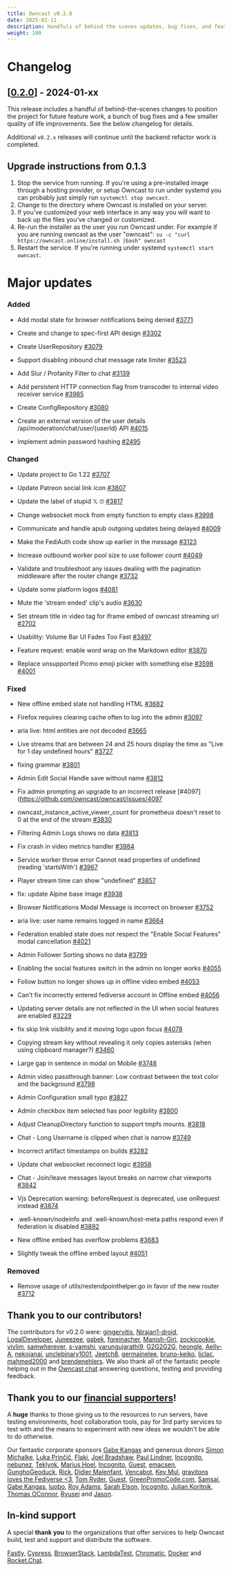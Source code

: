 ```yaml
---
title: Owncast v0.2.0
date: 2025-01-11
description: Handfuls of behind the scenes updates, bug fixes, and feature requests.
weight: 100
---
```


# Changelog

## [[0.2.0](https://github.com/owncast/owncast/milestone/26)] - 2024-01-xx

This release includes a handful of behind-the-scenes changes to position the project for future feature work, a bunch of bug fixes and a few smaller quality of life improvements. See the below changelog for details.

Additional `v0.2.x` releases will continue until the backend refactor work is completed.

## Upgrade instructions from 0.1.3

1. Stop the service from running. If you're using a pre-installed image through a hosting provider, or setup Owncast to run under systemd you can probably just simply run `systemctl stop owncast`.
1. Change to the directory where Owncast is installed on your server.
1. If you’ve customized your web interface in any way you will want to back up the files you’ve changed or customized.
1. Re-run the installer as the user you run Owncast under. For example if you are running owncast as the user "owncast": `su -c "curl https://owncast.online/install.sh |bash" owncast`
1. Restart the service. If you're running under systemd `systemctl start owncast`.

# Major updates

### Added

- Add modal state for browser notifications being denied [#3771](https://github.com/owncast/owncast/pull/3771)

- Create and change to spec-first API design [#3302](https://github.com/owncast/owncast/issues/3302)

- Create UserRepository [#3079](https://github.com/owncast/owncast/issues/3079)

- Support disabling inbound chat message rate limiter [#3523](https://github.com/owncast/owncast/issues/3523)

- Add Slur / Profanity Filter to chat [#3139](https://github.com/owncast/owncast/issues/3139)

- Add persistent HTTP connection flag from transcoder to internal video receiver service [#3985](https://github.com/owncast/owncast/issues/3985)

- Create ConfigRepository [#3080](https://github.com/owncast/owncast/issues/3080)

- Create an external version of the user details /api/moderation/chat/user/{userId} API [#4015](https://github.com/owncast/owncast/issues/4015)

- implement admin password hashing [#2495](https://github.com/owncast/owncast/issues/2495)

### Changed

- Update project to Go 1.22 [#3707](https://github.com/owncast/owncast/issues/3707)

- Update Patreon social link icon [#3807](https://github.com/owncast/owncast/issues/3807)

- Update the label of stupid 𝕏 🙄 [#3817](https://github.com/owncast/owncast/issues/3817)

- Change websocket mock from empty function to empty class [#3998](https://github.com/owncast/owncast/pull/3998)

- Communicate and handle apub outgoing updates being delayed [#4009](https://github.com/owncast/owncast/pull/4009)

- Make the FediAuth code show up earlier in the message [#3123](https://github.com/owncast/owncast/issues/3123)

- Increase outbound worker pool size to use follower count [#4049](https://github.com/owncast/owncast/pull/4049)

- Validate and troubleshoot any issues dealing with the pagination middleware after the router change [#3732](https://github.com/owncast/owncast/issues/3732)

- Update some platform logos [#4081](https://github.com/owncast/owncast/pull/4081)

- Mute the 'stream ended' clip's audio [#3630](https://github.com/owncast/owncast/pull/3630)

- Set stream title in video tag for iframe embed of owncast streaming url [#2702](https://github.com/owncast/owncast/issues/2702)

- Usability: Volume Bar UI Fades Too Fast [#3497](https://github.com/owncast/owncast/issues/3497)

- Feature request: enable word wrap on the Markdown editor [#3870](https://github.com/owncast/owncast/issues/3870)

- Replace unsupported Picmo emoji picker with something else [#3598](https://github.com/owncast/owncast/issues/3598) [#4001](https://github.com/owncast/owncast/pull/4001)

### Fixed

- New offline embed state not handling HTML [#3682](https://github.com/owncast/owncast/issues/3682)

- Firefox requires clearing cache often to log into the admin [#3097](https://github.com/owncast/owncast/issues/3097)

- aria live: html entities are not decoded [#3665](https://github.com/owncast/owncast/issues/3665)

- Live streams that are between 24 and 25 hours display the time as "Live for 1 day undefined hours" [#3727](https://github.com/owncast/owncast/issues/3727)

- fixing grammar [#3801](https://github.com/owncast/owncast/pull/3801)

- Admin Edit Social Handle save without name [#3812](https://github.com/owncast/owncast/issues/3812)

- Fix admin prompting an upgrade to an incorrect release [#4097](https://github.com/owncast/owncast/issues/4097

- owncast_instance_active_viewer_count for prometheus doesn't reset to 0 at the end of the stream [#3830](https://github.com/owncast/owncast/issues/3830)

- Filtering Admin Logs shows no data [#3813](https://github.com/owncast/owncast/issues/3813)

- Fix crash in video metrics handler [#3984](https://github.com/owncast/owncast/issues/3984)

- Service worker throw error Cannot read properties of undefined (reading 'startsWith') [#3967](https://github.com/owncast/owncast/issues/3967)

- Player stream time can show "undefined" [#3857](https://github.com/owncast/owncast/issues/3857)

- fix: update Alpine base image [#3938](https://github.com/owncast/owncast/pull/3938)

- Browser Notifications Modal Message is incorrect on browser [#3752](https://github.com/owncast/owncast/issues/3752)

- aria live: user name remains logged in name [#3664](https://github.com/owncast/owncast/issues/3664)

- Federation enabled state does not respect the "Enable Social Features" modal cancellation [#4021](https://github.com/owncast/owncast/issues/4021)

- Admin Follower Sorting shows no data [#3799](https://github.com/owncast/owncast/issues/3799)

- Enabling the social features switch in the admin no longer works [#4055](https://github.com/owncast/owncast/issues/4055)

- Follow button no longer shows up in offline video embed [#4053](https://github.com/owncast/owncast/issues/4053)

- Can't fix incorrectly entered fediverse account in Offline embed [#4056](https://github.com/owncast/owncast/issues/4056)

- Updating server details are not reflected in the UI when social features are enabled [#3229](https://github.com/owncast/owncast/issues/3229)

- fix skip link visibility and it moving logo upon focus [#4078](https://github.com/owncast/owncast/pull/4078)

- Copying stream key without revealing it only copies asterisks (when using clipboard manager?) [#3460](https://github.com/owncast/owncast/issues/3460)

- Large gap in sentence in modal on Mobile [#3748](https://github.com/owncast/owncast/issues/3748)

- Admin video passthrough banner: Low contrast between the text color and the background [#3798](https://github.com/owncast/owncast/issues/3798)

- Admin Configuration small typo [#3827](https://github.com/owncast/owncast/issues/3827)

- Admin checkbox item selected has poor legibility [#3800](https://github.com/owncast/owncast/issues/3800)

- Adjust CleanupDirectory function to support tmpfs mounts. [#3818](https://github.com/owncast/owncast/pull/3818)

- Chat - Long Username is clipped when chat is narrow [#3749](https://github.com/owncast/owncast/issues/3749)

- Incorrect artifact timestamps on builds [#3282](https://github.com/owncast/owncast/issues/3282)

- Update chat websocket reconnect logic [#3958](https://github.com/owncast/owncast/issues/3958)

- Chat - Join/leave messages layout breaks on narrow chat viewports [#3842](https://github.com/owncast/owncast/issues/3842)

- Vjs Deprecation warning: beforeRequest is deprecated, use onRequest instead [#3874](https://github.com/owncast/owncast/issues/3874)

- .well-known/nodeinfo and .well-known/host-meta paths respond even if federation is disabled [#3892](https://github.com/owncast/owncast/issues/3892)

- New offline embed has overflow problems [#3683](https://github.com/owncast/owncast/issues/3683)

- Slightly tweak the offline embed layout [#4051](https://github.com/owncast/owncast/issues/4051)

### Removed

- Remove usage of utils/restendpointhelper.go in favor of the new router [#3712](https://github.com/owncast/owncast/issues/3712)

## Thank you to our contributors!

The contributors for v0.2.0 were:
[gingervitis](https://github.com/gingervitis), [Nirajan1-droid](https://github.com/Nirajan1-droid), [LogalDeveloper](https://github.com/LogalDeveloper), [Juneezee](https://github.com/Juneezee), [gabek](https://github.com/gabek), [fgreinacher](https://github.com/fgreinacher), [Manish-Giri](https://github.com/Manish-Giri), [zockicookie](https://github.com/zockicookie), [vivlim](https://github.com/vivlim), [samwherever](https://github.com/samwherever), [s-vamshi](https://github.com/s-vamshi), [varungujarathi9](https://github.com/varungujarathi9), [G2G2G2G](https://github.com/G2G2G2G), [heongle](https://github.com/heongle), [Aelly-A](https://github.com/Aelly-A), [nekojanai](https://github.com/nekojanai), [unclebinary1001](https://github.com/unclebinary1001), [Jeetch8](https://github.com/Jeetch8), [germainelee](https://github.com/germainelee), [bruno-keiko](https://github.com/bruno-keiko), [liclac](https://github.com/liclac), [mahmed2000](https://github.com/mahmed2000) and [brendenehlers](https://github.com/brendenehlers).
We also thank all of the fantastic people helping out in the [Owncast chat](https://owncast.rocket.chat) answering questions, testing and providing feedback.

## Thank you to our [financial supporters](https://opencollective.com/owncast)!

A **huge** thanks to those giving us to the resources to run servers, have testing environments, host collaboration tools, pay for 3rd party services to test with and the means to experiment with new ideas we wouldn't be able to do otherwise.

Our fantastic corporate sponsors [Gabe Kangas](https://opencollective.com/gabe-kangas) and generous donors [Simon Michalke](https://opencollective.com/simon-michalke), [Luka Prinčič](https://opencollective.com/luka-princic), [Flaki](https://opencollective.com/flaki), [Joel Bradshaw](https://opencollective.com/joel-bradshaw), [Paul Lindner](https://opencollective.com/lindner), [Incognito](https://opencollective.com/incognito-3b4cd5c7), [nebunez](https://opencollective.com/nebunez), [Teklynk](https://opencollective.com/teklynk), [Marius Hoel](https://opencollective.com/mhoel), [Incognito](https://opencollective.com/user-5bdb86e0), [Guest](https://opencollective.com/guest-bef18650), [emacsen](https://opencollective.com/guest-618ea119), [GunghoGeoduck](https://opencollective.com/guest-78ad01d4), [Rick](https://opencollective.com/patrick-materla), [Didier Malenfant](https://opencollective.com/didier-malenfant), [Vencabot](https://opencollective.com/vencabot), [Kev Mul](https://opencollective.com/kev-mul), [gravitons loves the Fediverse <3](https://opencollective.com/gravitons1), [Tom Ryder](https://opencollective.com/tejrnz), [Guest](https://opencollective.com/guest-fc35aaea), [GreenPromoCode.com](https://opencollective.com/greenpromocode-com), [Samsai](https://opencollective.com/guest-983413e7), [Gabe Kangas](https://opencollective.com/gabe-kangas), [luobo](https://opencollective.com/guest-f7964564), [Roy Adams](https://opencollective.com/roy-adams), [Sarah Elson](https://opencollective.com/lambdatesting), [Incognito](https://opencollective.com/user-be0b67ae), [Julian Koritnik](https://opencollective.com/julian-koritnik), [Thomas OConnor](https://opencollective.com/guest-38ca477c), [Ryusei](https://opencollective.com/ryusei) and [Jason](https://opencollective.com/guest-9ef09d2d).

## In-kind support

A special **thank you** to the organizations that offer services to help Owncast build, test and support and distribute the software.

[Fastly](https://www.fastly.com/fast-forward), [Cypress](https://cloud.cypress.io/projects/wwi3xe), [BrowserStack](https://www.browserstack.com/open-source), [LambdaTest](https://www.lambdatest.com/), [Chromatic](https://www.chromatic.com/builds?appId=629132c6e23893003a9e89c5), [Docker](https://hub.docker.com/u/owncast) and [Rocket.Chat](https://owncast.rocket.chat/).
